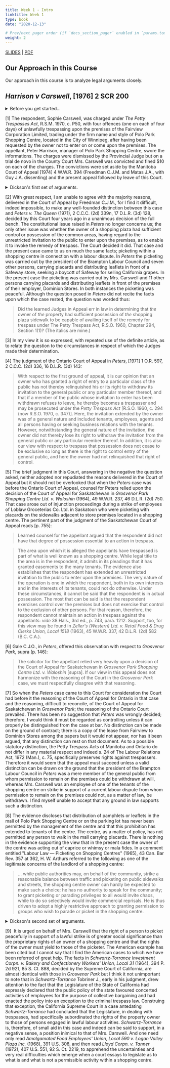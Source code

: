 ```yaml
---
title: Week 1 - Intro
linktitle: Week 1
type: book
date: "2020-12-13"

# Prev/next pager order (if `docs_section_pager` enabled in `params.toml`)
weight: 2
---
```


[SLIDES](	/slides/week1/) | [PDF](https://www.dropbox.com/s/d40q36kzn9wllgh/HarrisonvCarswell.pdf?raw=1)

## Our Approach in this Course ##

Our approach in this course is to analyze legal arguments closely.

## *Harrison v Carswell*, [1976] 2 SCR 200 ##

<div class="comment"><details><summary>Before you get started...</summary>

*Harrison v Carswell* is our first case of the year and we are going to spend considerable time reading and working through the arguments, the competing judicial styles, and the broader context of the case. While the case introduces some core legal concepts our main reason for studying it is to develop a clear methodology for reading law in this course.

Keep an eye out for these key thematic questions: (1) How is private property different from public property, i.e. what is the boundary between them? (2) When, if ever, should property rights “trump” other rights and freedoms? (3) What is the proper role of judicial precedent? 

Key concepts include: *possession*; *trespass* and *the right to exclude*; *privacy*; *economy*; and *stare decisis*.

The first paragraph of Justice Dickson’s judgement is fairly succinct, but there is a lot packed into this paragraph. Before moving on, make sure you are clear on the basics before moving on to the reasoning in the case.*What was the charge brought against Sophie Carswell? Notice that Justice Dickson does not actually describe what Carswell was doing at the mall. *Why leave out this crucial fact?* What is the procedural history of the case before it gets to the Supreme Court? Does Carswell win or lose in the courts below?

Now, before continuing to read the rest of the judgement closely, skim ahead quickly to get a sense of where all this is going, then come back here. *What do Justices Dickson and Laskin, respectively, want the outcome of the case to be?*

<iframe src="https://docs.google.com/forms/d/e/1FAIpQLSciyj5SF8rslwbD1OnV7JuOhTFuNlFwH3HxrN0r5XaARULADw/viewform?embedded=true" width="640" height="706" frameborder="0" marginheight="0" marginwidth="0">Loading…</iframe></details></div>

[1] The respondent, Sophie Carswell, was charged under <span data-text="The relevant provision reads: 1(1) … (b) who enters or in any way trespasses upon lands or premises that are the property of another and are not wholly enclosed, after being requested by the owner, tenant or occupier not to do so, or who, having entered the lands or premises or committed the trespass, refuses to leave upon being requested by the owner, tenant or occupier to do so; is guilty of an offence, whether or not any damage has been occasioned by the entry or trespass, and is liable on summary conviction to a fine of not more than $5,000." class="tooltip">*The Petty Trespasses Act*, R.S.M. 1970, c. P50</span>, with four offences (one on each of four days) of unlawfully trespassing upon the premises of the Fairview Corporation Limited, trading under the firm name and style of Polo Park Shopping Centre, located in the City of Winnipeg, after having been requested by the owner not to enter on or come upon the premises. The appellant, Peter Harrison, manager of Polo Park Shopping Centre, swore the informations. The charges were dismissed by the Provincial Judge but on a trial de novo in the County Court Mrs. Carswell was convicted and fined $10 on each of the charges. The convictions were set aside by the Manitoba Court of Appeal [1974] 4 W.W.R. 394 (Freedman C.J.M. and Matas J.A., with Guy J.A. dissenting) and the present appeal followed by leave of this Court.

<div class="comment"><details><summary>Dickson's first set of arguments.</summary>

Now, Dickson is going to start by focusing on the role of PRECEDENT. Somewhat unusually in this case, there was another case with some similar facts that came before the Supreme Court just a few years before.

<i class="fas fa-podcast"></i> Listen to this short clip about the arguments.

<audio controls><source src="https://www.dropbox.com/s/45hdtv2mzcwvv1l/test.mp3?raw=1" type="audio/mpeg"></audio></details></div>

[2] With great respect, I am unable to agree with the majority reasons, delivered in the Court of Appeal by Freedman C.J.M., for I find it difficult, indeed impossible, to make any well-founded distinction between this case and *Peters v. The Queen* (1971), 2 C.C.C. (2d) 339n, 17 D.L.R. (3d) 128, decided by this Court four years ago in a unanimous decision of the full bench. The constitutional issue raised in *Peters* no longer concerns us; the only other issue was whether the owner of a shopping plaza had sufficient control or possession of the common areas, having regard to the unrestricted invitation to the public to enter upon the premises, as to enable it to invoke the remedy of trespass. The Court decided it did. That case and the present case came to us on much the same facts; picketing within a shopping centre in connection with a labour dispute. In *Peters* the picketing was carried out by the president of the Brampton Labour Council and seven other persons, carrying placards and distributing leaflets in front of a Safeway store, seeking a boycott of Safeway for selling California grapes. In the present case the picketing was carried out by Mrs. Carswell and 11 other persons carrying placards and distributing leaflets in front of the premises of their employer, Dominion Stores. In both instances the picketing was peaceful. Although the question posed in *Peters* did not recite the facts upon which the case rested, the question was worded thus:

> Did the learned Judges in Appeal err in law in determining that *the* owner of *the* property had sufficient possession of *the* shopping plaza sidewalk to be capable of availing itself of the remedy for trespass under The Petty Trespass Act, R.S.O. 1960, Chapter 294, Section 1(1)? (The italics are mine.)

[3] In my view it is so expressed, with repeated use of the definite article, as to relate the question to the circumstances in respect of which the Judges made their determination.

[4] The judgment of the Ontario Court of Appeal in *Peters*, [1971] 1 O.R. 597, 2 C.C.C. (2d) 336, 16 D.L.R. (3d) 143:

> With respect to the first ground of appeal, it is our opinion that an owner who has granted a right of entry to a particular class of the public has not thereby relinquished his or its right to withdraw its invitation to the general public or any particular member thereof, and that if a member of the public whose invitation to enter has been withdrawn refuses to leave, he thereby becomes a trespasser and may be prosecuted under the *Petty Trespass Act* [R.S.O. 1960, c. 294 (now R.S.O. 1970, c. 347)]. Here, the invitation extended by the owner was of a general nature and included tenants, employees, agents and all persons having or seeking business relations with the tenants. However, notwithstanding the general nature of the invitation, the owner did not thereby lose its right to withdraw the invitation from the general public or any particular member thereof. In addition, it is also our view with respect to trespass that possession does not cease to be exclusive so long as there is the right to control entry of the general public, and here the owner had not relinquished that right of control.

[5] The brief judgment in this Court, answering in the negative the question asked, neither adopted nor repudiated the reasons delivered in the Court of Appeal but it should not be overlooked that when the *Peters* case was before the Ontario Court of Appeal, counsel for Peters relied upon the decision of the Court of Appeal for Saskatchewan in *Grosvenor Park Shopping Centre Ltd. v. Waloshin* (1964), 49 W.W.R. 237, 46 D.L.R. (2d) 750. That case arose out of injunction proceedings during a strike of employees of Loblaw Groceterias Co. Ltd. in Saskatoon who were picketing with placards on the sidewalks adjacent to store premises located in a shopping centre. The pertinent part of the judgment of the Saskatchewan Court of Appeal reads [p. 755]:

> Learned counsel for the appellant argued that the respondent did not have that degree of possession essential to an action in trespass.

> The area upon which it is alleged the appellants have trespassed is part of what is well known as a shopping centre. While legal title to the area is in the respondent, it admits in its pleadings that it has granted easements to the many tenants. The evidence also establishes that the respondent has extended an unrestricted invitation to the public to enter upon the premises. The very nature of the operation is one in which the respondent, both in its own interests and in the interests of its tenants, could not do otherwise. Under these circumstances, it cannot be said that the respondent is in actual possession. The most that can be said is that the respondent exercises control over the premises but does not exercise that control to the exclusion of other persons. For that reason, therefore, the respondent cannot maintain an action in trespass against the appellants: *vide* 38 Hals., 3rd ed., p. 743, para. 1212. Support, too, for this view may be found in *Zeller's (Western) Ltd. v. Retail Food & Drug Clerks Union, Local 1518* (1963), 45 W.W.R. 337, 42 D.L.R. (2d) 582 (B.C. C.A.).

[6] Gale C.J.O., in *Peters*, offered this observation with respect to *Grosvenor Park*, supra [p. 146]:

> The solicitor for the appellant relied very heavily upon a decision of the Court of Appeal for Saskatchewan in *Grosvenor Park Shopping Centre Ltd. v. Waloshin* [supra]. If our view in this appeal does not harmonize with the reasoning of the Court in the *Grosvenor Park* case, we must respectfully disagree with that reasoning.

[7] So when the *Peters* case came to this Court for consideration the Court had before it the reasoning of the Court of Appeal for Ontario in that case and the reasoning, difficult to reconcile, of the Court of Appeal for Saskatchewan in *Grosvenor Park*; the reasoning of the Ontario Court prevailed. There has been no suggestion that *Peters* was wrongly decided; therefore, I would think it must be regarded as controlling unless it can properly be distinguished from the case at bar. No distinction can be made on the ground of contract; there is a copy of the lease from Fairview to Dominion Stores among the papers but it would not appear, nor has it been argued, that any distinction can rest on that document. As to a possible statutory distinction, the Petty Trespass Acts of Manitoba and Ontario do not differ in any material respect and indeed s. 24 of The Labour Relations Act, 1972 (Man.), c. 75, specifically preserves rights against trespassers. Therefore it would seem that the appeal must succeed unless a valid distinction can be drawn on the ground that the president of the Brampton Labour Council in *Peters* was a mere member of the general public from whom permission to remain on the premises could be withdrawn at will, whereas Mrs. Carswell was an employee of one of the tenants of the shopping centre on strike in support of a current labour dispute from whom permission to remain on the premises could not, as a matter of law, be withdrawn. I find myself unable to accept that any ground in law supports such a distinction.

[8] The evidence discloses that distribution of pamphlets or leaflets in the mall of Polo Park Shopping Centre or on the parking lot has never been permitted by the management of the centre and that this prohibition has extended to tenants of the centre. The centre, as a matter of policy, has not permitted any person to walk in the mall carrying placards. There is nothing in the evidence supporting the view that in the present case the owner of the centre was acting out of caprice or whimsy or mala fides. In a comment entitled "Labour Law — Picketing on Shopping Centres" (1965), 43 Can. Bar Rev. 357 at 362, H. W. Arthurs referred to the following as one of the legitimate concerns of the landlord of a shopping centre:

> … while public authorities may, on behalf of the community, strike a reasonable balance between traffic and picketing on public sidewalks and streets, the shopping centre owner can hardly be expected to make such a choice; he has no authority to speak for the community; to grant picketing or parading privileges to all would invite chaos, while to do so selectively would invite commercial reprisals. He is thus driven to adopt a highly restrictive approach to granting permission to groups who wish to parade or picket in the shopping centre.

<div class="comment"><details><summary>Dickson's second set of arguments.</summary>

To this point, Dickson has focused his attention on *Peters* and the role of binding precedent. Now watch: he is going to shift gears into a different set of arguments. Can you detect the shift?

<iframe src="https://www.youtube.com/embed/pPpI8NHb2fo" width="560" height="316"></iframe></details></div>

[9]  It is urged on behalf of Mrs. Carswell that the right of a person to picket peacefully in support of a lawful strike is of greater social significance than the proprietary rights of an owner of a shopping centre and that the rights of the owner must yield to those of the picketer. The American example has been cited but I cannot say that I find the American cases to which we have been referred of great help. The facts in *Schwartz-Torrance Investment Corpn. v. Bakery and Confectionery Workers' Union, Local 31* (1964), 394 P. 2d 921, 85 S. Ct. 888, decided by the Supreme Court of California, are almost identical with those in *Grosvenor Park* but I think it not unimportant to note that in *Schwartz-Torrance* Tobriner J., early in his judgment, drew attention to the fact that the Legislature of the State of California had expressly declared that the public policy of the state favoured concerted activities of employees for the purpose of collective bargaining and had enacted the policy into an exception to the criminal trespass law. Construing that exception, the California Supreme Court in a case antedating *Schwartz-Torrance* had concluded that the Legislature, in dealing with trespasses, had specifically subordinated the rights of the property owner to those of persons engaged in lawful labour activities. *Schwartz-Torrance* is, therefore, of small aid in this case and indeed can be said to support, in a negative sense, a position inimical to that of Mrs. Carswell. And one need only read *Amalgamated Food Employees' Union, Local 590 v. Logan Valley Plaza Inc.* (1968), 391 U.S. 308, and then read *Lloyd Corpn. v. Tanner* (1972), 407 U.S. 551, 92 S. Ct. 2219, to apprehend the uncertainties and very real difficulties which emerge when a court essays to legislate as to what is and what is not a permissible activity within a shopping centre.